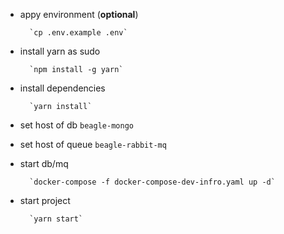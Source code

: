 
- appy environment (**optional**)

        `cp .env.example .env`

- install yarn as sudo

        `npm install -g yarn`

- install dependencies

        `yarn install`

- set host of db `beagle-mongo`


- set host of queue `beagle-rabbit-mq`


- start db/mq

        `docker-compose -f docker-compose-dev-infro.yaml up -d`

- start project

        `yarn start`

 